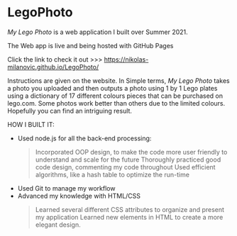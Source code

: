 # LegoPhoto
*My Lego Photo* is a web application I built over Summer 2021.

The Web app is live and being hosted with GitHub Pages

Click the link to check it out >>> https://nikolas-milanovic.github.io/LegoPhoto/

Instructions are given on the website. In Simple terms, *My Lego Photo* takes a photo you uploaded and then outputs a photo using 1 by 1 Lego plates using a dictionary of 17 different colours pieces that can be purchased on lego.com. Some photos work better than others due to the limited colours. Hopefully you can find an intriguing result. 

HOW I BUILT IT:
* Used node.js for all the back-end processing:
  > Incorporated OOP design, to make the code more user friendly to understand and scale for the future
  > Thoroughly practiced good code design, commenting my code throughout
  > Used efficient algorithms, like a hash table to optimize the run-time
* Used Git to manage my workflow
* Advanced my knowledge with HTML/CSS
  > Learned several different CSS attributes to organize and present my application
  > Learned new elements in HTML to create a more elegant design. 
